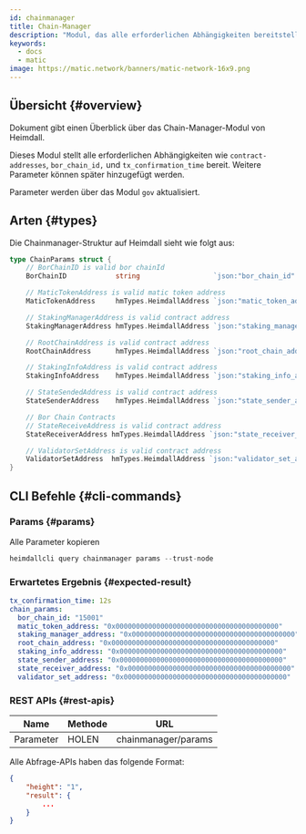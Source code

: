 ```yaml
---
id: chainmanager
title: Chain-Manager
description: "Modul, das alle erforderlichen Abhängigkeiten bereitstellt."
keywords:
  - docs
  - matic
image: https://matic.network/banners/matic-network-16x9.png
---
```

## Übersicht {#overview}

Dokument gibt einen Überblick über das Chain-Manager-Modul von Heimdall.

Dieses Modul stellt alle erforderlichen Abhängigkeiten wie `contract-addresses`, `bor_chain_id,` und `tx_confirmation_time` bereit. Weitere Parameter können später hinzugefügt werden.

Parameter werden über das Modul `gov` aktualisiert.

## Arten {#types}

Die Chainmanager-Struktur auf Heimdall sieht wie folgt aus:

```go
type ChainParams struct {
	// BorChainID is valid bor chainId
	BorChainID            string                  `json:"bor_chain_id" yaml:"bor_chain_id"`

	// MaticTokenAddress is valid matic token address
	MaticTokenAddress     hmTypes.HeimdallAddress `json:"matic_token_address" yaml:"matic_token_address"`

	// StakingManagerAddress is valid contract address
	StakingManagerAddress hmTypes.HeimdallAddress `json:"staking_manager_address" yaml:"staking_manager_address"`

	// RootChainAddress is valid contract address
	RootChainAddress      hmTypes.HeimdallAddress `json:"root_chain_address" yaml:"root_chain_address"`

	// StakingInfoAddress is valid contract address
	StakingInfoAddress    hmTypes.HeimdallAddress `json:"staking_info_address" yaml:"staking_info_address"`

	// StateSendedAddress is valid contract address
	StateSenderAddress    hmTypes.HeimdallAddress `json:"state_sender_address" yaml:"state_sender_address"`

	// Bor Chain Contracts
	// StateReceiveAddress is valid contract address
	StateReceiverAddress hmTypes.HeimdallAddress `json:"state_receiver_address" yaml:"state_receiver_address"`

	// ValidatorSetAddress is valid contract address
	ValidatorSetAddress  hmTypes.HeimdallAddress `json:"validator_set_address" yaml:"validator_set_address"`
}
```

## CLI Befehle {#cli-commands}

### Params {#params}

Alle Parameter kopieren

```go
heimdallcli query chainmanager params --trust-node
```

### Erwartetes Ergebnis {#expected-result}

```yaml
tx_confirmation_time: 12s
chain_params:
  bor_chain_id: "15001"
  matic_token_address: "0x0000000000000000000000000000000000000000"
  staking_manager_address: "0x0000000000000000000000000000000000000000"
  root_chain_address: "0x0000000000000000000000000000000000000000"
  staking_info_address: "0x0000000000000000000000000000000000000000"
  state_sender_address: "0x0000000000000000000000000000000000000000"
  state_receiver_address: "0x0000000000000000000000000000000000000000"
  validator_set_address: "0x0000000000000000000000000000000000000000"
```

### REST APIs {#rest-apis}

| Name | Methode | URL |
|----------------------|------|------------------|
| Parameter | HOLEN | chainmanager/params |


Alle Abfrage-APIs haben das folgende Format:

```json
{
	"height": "1",
	"result": {
		...	  
	}
}
```
